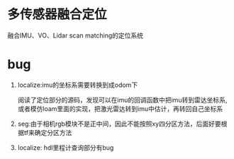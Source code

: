 # 多传感器融合定位

融合IMU、VO、Lidar scan matching的定位系统

# bug

1. localize:imu的坐标系需要转换到成odom下
   
   阅读了定位部分的源码，发现可以在imu的回调函数中把imu转到雷达坐标系,或者模仿loam里面的实现，把激光雷达转到imu中估计，再转回自己坐标系
2. seg:由于相机rgb模块不是正中间，因此不能按照xy四分区方法，后面好要根据tf来确定分区方法
3. localize: hdl里程计查询部分有bug

